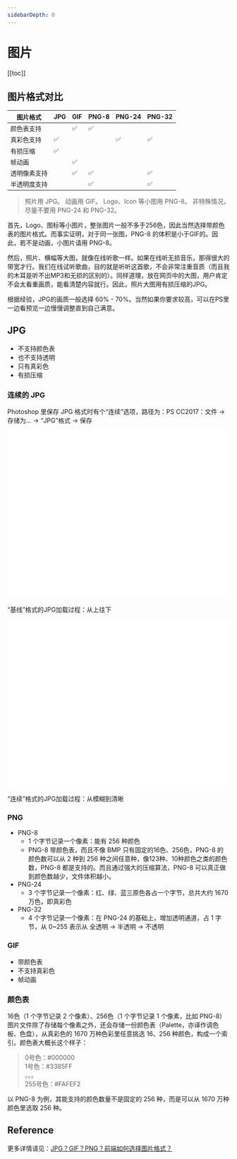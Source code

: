 ```yaml
---
sidebarDepth: 0
---
```


# 图片

[[toc]]

## 图片格式对比

图片格式 | JPG | GIF | PNG-8 | PNG-24 | PNG-32
--- | --- | --- | --- | --- | ---
颜色表支持 | | ✅ | ✅ | |
真彩色支持 | ✅ | | | ✅ | ✅
有损压缩 | ✅ | | | |
帧动画 | | ✅ | | |
透明像素支持 | | ✅ | ✅ | | ✅
半透明度支持 | | | ✅ | | ✅

> 照片用 JPG。
> 动画用 GIF。
> Logo、Icon 等小图用 PNG-8。
> 非特殊情况，尽量不要用 PNG-24 和 PNG-32。

首先，Logo、图标等小图片，整张图片一般不多于256色，因此当然选择带颜色表的图片格式。而事实证明，对于同一张图，PNG-8 的体积是小于GIF的。因此，若不是动画，小图片请用 PNG-8。

然后，照片、横幅等大图，就像在线听歌一样。如果在线听无损音乐，那得很大的带宽才行。我们在线试听歌曲，目的就是听听这首歌，不会非常注重音质（而且我的木耳是听不出MP3和无损的区别的）。同样道理，放在网页中的大图，用户肯定不会太看重画质，能看清楚内容就行。因此，照片大图用有损压缩的JPG。

根据经验，JPG的画质一般选择 60% - 70%。当然如果你要求较高，可以在PS里一边看预览一边慢慢调整直到自己满意。

## JPG

- 不支持颜色表
- 也不支持透明
- 只有真彩色
- 有损压缩

### 连续的 JPG

Photoshop 里保存 JPG 格式时有个“连续”选项，路径为：PS CC2017：文件 → 存储为... → “JPG”格式 → 保存

![“基线”格式的JPG加载过程：从上往下](./img/baseline-jpg.gif)

“基线”格式的JPG加载过程：从上往下

![“连续”格式的JPG加载过程：从模糊到清晰](./img/continuous-jpg.gif)

“连续”格式的JPG加载过程：从模糊到清晰

### PNG

- PNG-8
  - 1 个字节记录一个像素：能有 256 种颜色
  - PNG-8 带颜色表，而且不像 BMP 只有固定的16色、256色，PNG-8 的颜色数可以从 2 种到 256 种之间任意种，像123种、10种颜色之类的颜色数，PNG-8 都是支持的。而且通过强大的压缩算法，PNG-8 可以真正做到颜色数越少，文件体积越小。
- PNG-24
  - 3 个字节记录一个像素：红、绿、蓝三原色各占一个字节，总共大约 1670 万色，即真彩色
- PNG-32
  - 4 个字节记录一个像素：在 PNG-24 的基础上，增加透明通道，占 1 字节，从 0~255 表示从 全透明 -> 半透明 -> 不透明

### GIF

- 带颜色表
- 不支持真彩色
- 帧动画

### 颜色表

16色（1 个字节记录 2 个像素）、256色（1 个字节记录 1 个像素，比如 PNG-8）图片文件除了存储每个像素之外，还会存储一份颜色表（Palette，亦译作调色板、色盘），从真彩色的 1670 万种色彩里任意挑选 16、256 种颜色，构成一个索引。颜色表大概长这个样子：

> 0号色：#000000  
> 1号色：#3385FF  
> 。。。  
> 255号色：#FAFEF2

以 PNG-8 为例，其能支持的颜色数量不是固定的 256 种，而是可以从 1670 万种颜色里选取 256 种。

## Reference

更多详情请见：[JPG？GIF？PNG？前端如何选择图片格式？](https://www.jianshu.com/p/ab96bf20f90e)
